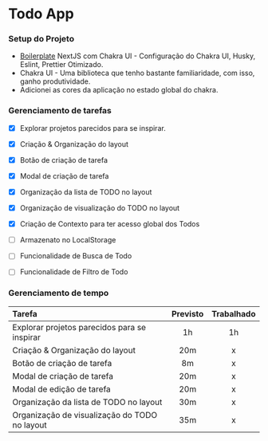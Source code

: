 # Todo App
### Setup do Projeto
- [Boilerplate](https://github.com/Lukazovic/nextjs-with-chakra-ui-boilerplate) NextJS com Chakra UI - Configuração do Chakra UI, Husky, Eslint, Prettier Otimizado.
- Chakra UI - Uma biblioteca que tenho bastante familiaridade, com isso, ganho produtividade.
- Adicionei as cores da aplicação no estado global do chakra.
### Gerenciamento de tarefas
- [x] Explorar projetos parecidos para se inspirar.
- [x] Criação & Organização do layout
- [x] Botão de criação de tarefa
- [x] Modal de criação de tarefa
- [x] Organização da lista de TODO no layout
- [x] Organização de visualização do TODO no layout
- [x] Criação de Contexto para ter acesso global dos Todos
- [ ] Armazenato no LocalStorage
- [ ] Funcionalidade de Busca de Todo
- [ ] Funcionalidade de Filtro de Todo



### Gerenciamento de tempo
|Tarefa|Previsto|Trabalhado|
|:--|:--:|:--:|
|Explorar projetos parecidos para se inspirar|1h|1h|
|Criação & Organização do layout | 20m | x |
|Botão de criação de tarefa| 8m | x |
|Modal de criação de tarefa| 20m | x |
|Modal de edição de tarefa| 20m | x |
|Organização da lista de TODO no layout| 30m | x |
|Organização de visualização do TODO no layout| 35m | x |
